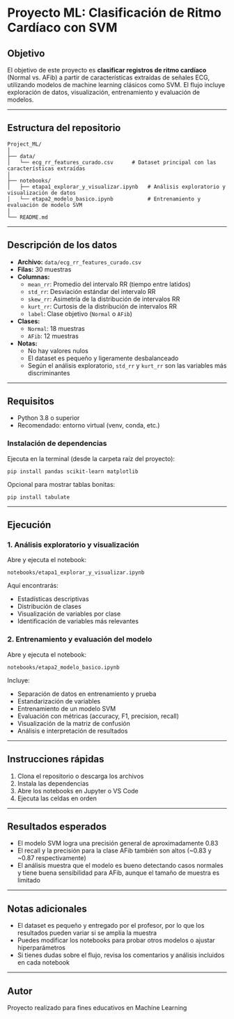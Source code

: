 # Proyecto ML: Clasificación de Ritmo Cardíaco con SVM

## Objetivo

El objetivo de este proyecto es **clasificar registros de ritmo cardíaco** (Normal vs. AFib) a partir de características extraídas de señales ECG, utilizando modelos de machine learning clásicos como SVM. El flujo incluye exploración de datos, visualización, entrenamiento y evaluación de modelos.

---

## Estructura del repositorio

```
Project_ML/
│
├── data/
│   └── ecg_rr_features_curado.csv      # Dataset principal con las características extraídas
│
├── notebooks/
│   ├── etapa1_explorar_y_visualizar.ipynb   # Análisis exploratorio y visualización de datos
│   └── etapa2_modelo_basico.ipynb           # Entrenamiento y evaluación de modelo SVM
│
└── README.md
```

---

## Descripción de los datos

- **Archivo:** `data/ecg_rr_features_curado.csv`
- **Filas:** 30 muestras
- **Columnas:**
  - `mean_rr`: Promedio del intervalo RR (tiempo entre latidos)
  - `std_rr`: Desviación estándar del intervalo RR
  - `skew_rr`: Asimetría de la distribución de intervalos RR
  - `kurt_rr`: Curtosis de la distribución de intervalos RR
  - `label`: Clase objetivo (`Normal` o `AFib`)
- **Clases:**  
  - `Normal`: 18 muestras  
  - `AFib`: 12 muestras  
- **Notas:**  
  - No hay valores nulos  
  - El dataset es pequeño y ligeramente desbalanceado  
  - Según el análisis exploratorio, `std_rr` y `kurt_rr` son las variables más discriminantes

---

## Requisitos

- Python 3.8 o superior
- Recomendado: entorno virtual (venv, conda, etc.)

### Instalación de dependencias

Ejecuta en la terminal (desde la carpeta raíz del proyecto):

```
pip install pandas scikit-learn matplotlib
```

Opcional para mostrar tablas bonitas:
```
pip install tabulate
```

---

## Ejecución

### 1. Análisis exploratorio y visualización

Abre y ejecuta el notebook:

```
notebooks/etapa1_explorar_y_visualizar.ipynb
```

Aquí encontrarás:
- Estadísticas descriptivas
- Distribución de clases
- Visualización de variables por clase
- Identificación de variables más relevantes

### 2. Entrenamiento y evaluación del modelo

Abre y ejecuta el notebook:

```
notebooks/etapa2_modelo_basico.ipynb
```

Incluye:
- Separación de datos en entrenamiento y prueba
- Estandarización de variables
- Entrenamiento de un modelo SVM
- Evaluación con métricas (accuracy, F1, precision, recall)
- Visualización de la matriz de confusión
- Análisis e interpretación de resultados

---

## Instrucciones rápidas

1. Clona el repositorio o descarga los archivos
2. Instala las dependencias
3. Abre los notebooks en Jupyter o VS Code
4. Ejecuta las celdas en orden

---

## Resultados esperados

- El modelo SVM logra una precisión general de aproximadamente 0.83
- El recall y la precisión para la clase AFib también son altos (~0.83 y ~0.87 respectivamente)
- El análisis muestra que el modelo es bueno detectando casos normales y tiene buena sensibilidad para AFib, aunque el tamaño de muestra es limitado

---

## Notas adicionales

- El dataset es pequeño y entregado por el profesor, por lo que los resultados pueden variar si se amplía la muestra
- Puedes modificar los notebooks para probar otros modelos o ajustar hiperparámetros
- Si tienes dudas sobre el flujo, revisa los comentarios y análisis incluidos en cada notebook

---

## Autor

Proyecto realizado para fines educativos en Machine Learning
